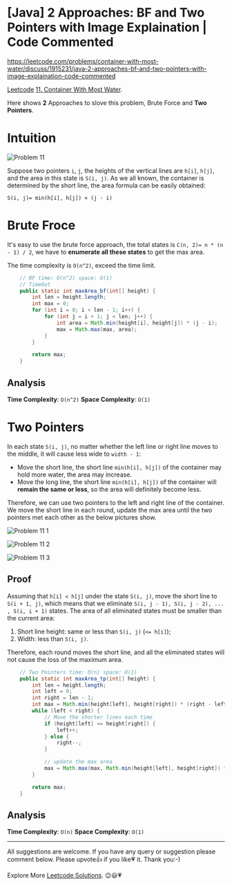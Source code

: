 # [Java] 2 Approaches: BF and Two Pointers with Image Explaination | Code Commented

https://leetcode.com/problems/container-with-most-water/discuss/1915231/java-2-approaches-bf-and-two-pointers-with-image-explaination-code-commented

[Leetcode](https://leetcode.com/) [11. Container With Most Water](https://leetcode.com/problems/container-with-most-water/).

Here shows **2** Approaches to slove this problem, Brute Force and **Two Pointers**.

# Intuition

![Problem 11](https://s3-lc-upload.s3.amazonaws.com/uploads/2018/07/17/question_11.jpg)

Suppose two pointers `i`, `j`, the heights of the vertical lines are `h[i]`, `h[j]`, and the area in this state is `S(i, j)`. 
As we all known, the container is determined by the short line, the area formula can be easily obtained:

`S(i, j)= min(h[i], h[j]) × (j - i)`

# Brute Froce

It's easy to use the brute force approach, the total states is `C(n, 2)= n * (n - 1) / 2`, we have to **enumerate all these states** to get the max area.

The time complexity is `O(n^2)`, exceed the time limit.

```java
    // BF time: O(n^2) space: O(1)
    // TimeOut
    public static int maxArea_bf(int[] height) {
        int len = height.length;
        int max = 0;
        for (int i = 0; i < len - 1; i++) {
            for (int j = i + 1; j < len; j++) {
                int area = Math.min(height[i], height[j]) * (j - i);
                max = Math.max(max, area);
            }
        }

        return max;
    }
```

## Analysis

**Time Complexity**: `O(n^2)`
**Space Complexity**: `O(1)`

# Two Pointers
In each state `S(i, j)`, no matter whether the left line or right line moves to the middle, it will cause less wide to `width - 1`:

- Move the short line, the short line `min(h[i], h[j])` of the container may hold more water,  the area may increase.
- Move the long line, the short line `min(h[i], h[j])` of the container will **remain the same or less**, so the area will definitely become less.

Therefore, we can use two pointers to the left and right line of the container. We move the short line in each round, update the max area until the two pointers met each other as the below pictures show.

![Problem 11 1](https://assets.leetcode.com/users/images/1bbdebff-40e8-43b6-b975-050eced682e6_1649125223.181647.png)

![Problem 11 2](https://assets.leetcode.com/users/images/e7d55353-7491-44b2-af67-51e4aeee414f_1649125223.358524.png)

![Problem 11 3](https://assets.leetcode.com/users/images/395bbe7e-1218-4750-a744-21c590c5981c_1649125223.3798895.png)


## Proof

Assuming that `h[i] < h[j]` under the state `S(i, j)`, move the short line to `S(i + 1, j)`, which means that we eliminate `S(i, j - 1), S(i, j - 2), ... , S(i, i + 1)` states. The area of all eliminated states must be smaller than the current area:

1. Short line height: same or less than `S(i, j)` (`<= h[i]`);
2.  Width: less than `S(i, j)`.

Therefore, each round moves the short line, and all the eliminated states will not cause the loss of the maximum area.

```java
    // Two Pointers time: O(n) space: O(1)
    public static int maxArea_tp(int[] height) {
        int len = height.length;
        int left = 0;
        int right = len - 1;
        int max = Math.min(height[left], height[right]) * (right - left);
        while (left < right) {
            // Move the shorter lines each time
            if (height[left] <= height[right]) {
                left++;
            } else {
                right--;
            }

            // update the max area
            max = Math.max(max, Math.min(height[left], height[right]) * (right - left));
        }

        return max;
    }
```

## Analysis

**Time Complexity**: `O(n)`
**Space Complexity**: `O(1)`

------------

All suggestions are welcome. 
If you have any query or suggestion please comment below.
Please upvote👍 if you like💗 it. Thank you:-)

Explore More [Leetcode Solutions](https://leetcode.com/discuss/general-discussion/1868912/My-Leetcode-Solutions-All-In-One). 😉😃💗

